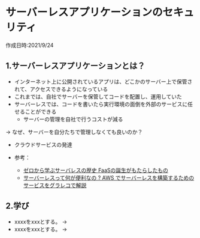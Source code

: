 # サーバーレスアプリケーションのセキュリティ
作成日時:2021/9/24

## 1.サーバーレスアプリケーションとは？
* インターネット上に公開されているアプリは、どこかのサーバー上で保管されて、アクセスできるようになっている
* これまでは、自社でサーバーを保管してコードを配置し、運用していた
* サーバーレスでは、コードを書いたら実行環境の面倒を外部のサービスに任せることができる
  * サーバーの管理を自社で行うコストが減る

-> なぜ、サーバーを自分たちで管理しなくても良いのか？
* クラウドサービスの発達

* 参考：
  * [ゼロから学ぶサーバレスの歴史 FaaSの誕生がもたらしたもの](https://logmi.jp/tech/articles/314348)
  * [サーバーレスって何が便利なの ? AWS でサーバーレスを構築するためのサービスをグラレコで解説](https://aws.amazon.com/jp/builders-flash/202003/awsgeek-serverless/?awsf.filter-name=*all)

## 2.学び
* xxxxをxxxとする。
→
* xxxxをxxxとする。
→

